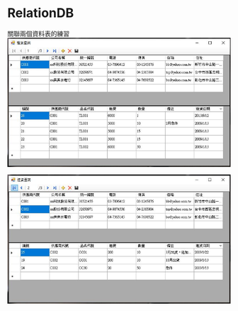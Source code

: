 # RelationDB

關聯兩個資料表的練習
![image](https://github.com/louis0819/RelationDB/blob/master/show1.jpg)







![image](https://github.com/louis0819/RelationDB/blob/master/show2.jpg)
